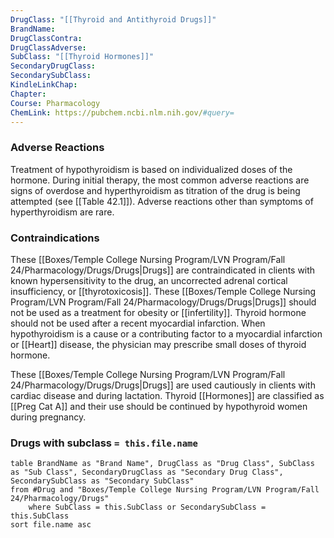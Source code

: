 ```yaml
---
DrugClass: "[[Thyroid and Antithyroid Drugs]]"
BrandName: 
DrugClassContra: 
DrugClassAdverse: 
SubClass: "[[Thyroid Hormones]]"
SecondaryDrugClass: 
SecondarySubClass: 
KindleLinkChap: 
Chapter: 
Course: Pharmacology
ChemLink: https://pubchem.ncbi.nlm.nih.gov/#query=
---
```

### Adverse Reactions 
Treatment of hypothyroidism is based on individualized doses of the hormone. During initial therapy, the most common adverse reactions are signs of overdose and hyperthyroidism as titration of the drug is being attempted (see [[Table 42.1]]). Adverse reactions other than symptoms of hyperthyroidism are rare.

### Contraindications
These [[Boxes/Temple College Nursing Program/LVN Program/Fall 24/Pharmacology/Drugs/Drugs|Drugs]] are contraindicated in clients with known hypersensitivity to the drug, an uncorrected adrenal cortical insufficiency, or [[thyrotoxicosis]]. These [[Boxes/Temple College Nursing Program/LVN Program/Fall 24/Pharmacology/Drugs/Drugs|Drugs]] should not be used as a treatment for obesity or [[infertility]]. Thyroid hormone should not be used after a recent myocardial infarction. When hypothyroidism is a cause or a contributing factor to a myocardial infarction or [[Heart]] disease, the physician may prescribe small doses of thyroid hormone. 

These [[Boxes/Temple College Nursing Program/LVN Program/Fall 24/Pharmacology/Drugs/Drugs|Drugs]] are used cautiously in clients with cardiac disease and during lactation. Thyroid [[Hormones]] are classified as [[Preg Cat A]] and their use should be continued by hypothyroid women during pregnancy.

### Drugs with subclass `= this.file.name`
```dataview
table BrandName as "Brand Name", DrugClass as "Drug Class", SubClass as "Sub Class", SecondaryDrugClass as "Secondary Drug Class", SecondarySubClass as "Secondary SubClass"
from #Drug and "Boxes/Temple College Nursing Program/LVN Program/Fall 24/Pharmacology/Drugs" 
	where SubClass = this.SubClass or SecondarySubClass = this.SubClass
sort file.name asc
```
